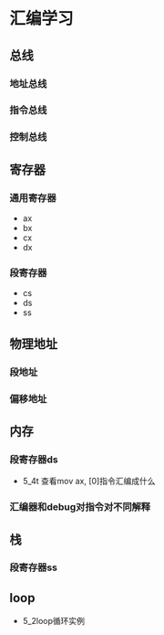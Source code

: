 # 汇编学习
## 总线
### 地址总线
### 指令总线
### 控制总线
## 寄存器
### 通用寄存器
- ax
- bx
- cx
- dx
### 段寄存器
- cs
- ds
- ss
## 物理地址
### 段地址
### 偏移地址
## 内存
### 段寄存器ds
- 5_4t 查看mov ax, [0]指令汇编成什么
### 汇编器和debug对指令对不同解释
## 栈
### 段寄存器ss
## loop
- 5_2loop循环实例
